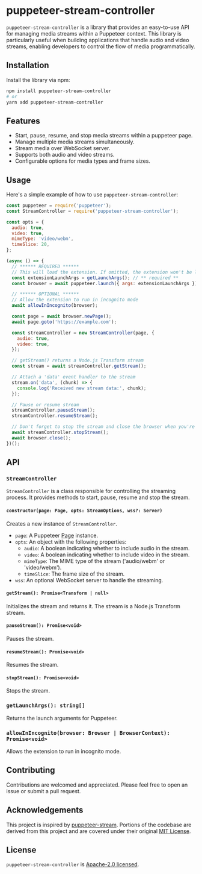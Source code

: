 # puppeteer-stream-controller

`puppeteer-stream-controller` is a library that provides an easy-to-use API for managing media streams within a Puppeteer context. This library is particularly useful when building applications that handle audio and video streams, enabling developers to control the flow of media programmatically.

## Installation

Install the library via npm:

```bash
npm install puppeteer-stream-controller
# or
yarn add puppeteer-stream-controller
```

## Features

- Start, pause, resume, and stop media streams within a puppeteer page.
- Manage multiple media streams simultaneously.
- Stream media over WebSocket server.
- Supports both audio and video streams.
- Configurable options for media types and frame sizes.

## Usage

Here's a simple example of how to use `puppeteer-stream-controller`:

```javascript
const puppeteer = require('puppeteer');
const StreamController = require('puppeteer-stream-controller');

const opts = {
  audio: true,
  video: true,
  mimeType: 'video/webm',
  timeSlice: 20,
};

(async () => {
  // ****** REQUIRED ******
  // This will load the extension. If omitted, the extension won't be loaded and nothing will work.
  const extensionLaunchArgs = getLaunchArgs(); // ** required **
  const browser = await puppeteer.launch({ args: extensionLaunchArgs }); // ** required **

  // ****** OPTIONAL ******
  // Allow the extension to run in incognito mode
  await allowInIncognito(browser);

  const page = await browser.newPage();
  await page.goto('https://example.com');

  const streamController = new StreamController(page, {
    audio: true,
    video: true,
  });

  // getStream() returns a Node.js Transform stream
  const stream = await streamController.getStream();

  // Attach a 'data' event handler to the stream
  stream.on('data', (chunk) => {
    console.log('Received new stream data:', chunk);
  });

  // Pause or resume stream
  streamController.pauseStream();
  streamController.resumeStream();

  // Don't forget to stop the stream and close the browser when you're done.
  await streamController.stopStream();
  await browser.close();
})();
```

## API

### `StreamController`

`StreamController` is a class responsible for controlling the streaming process. It provides methods to start, pause, resume and stop the stream.

#### `constructor(page: Page, opts: StreamOptions, wss?: Server)`

Creates a new instance of `StreamController`.

- `page`: A Puppeteer [Page](https://pptr.dev/#?product=Puppeteer&version=v10.4.0&show=api-class-page) instance.
- `opts`: An object with the following properties:
  - `audio`: A boolean indicating whether to include audio in the stream.
  - `video`: A boolean indicating whether to include video in the stream.
  - `mimeType`: The MIME type of the stream ('audio/webm' or 'video/webm').
  - `timeSlice`: The frame size of the stream.
- `wss`: An optional WebSocket server to handle the streaming.

#### `getStream(): Promise<Transform | null>`

Initializes the stream and returns it. The stream is a Node.js Transform stream.

#### `pauseStream(): Promise<void>`

Pauses the stream.

#### `resumeStream(): Promise<void>`

Resumes the stream.

#### `stopStream(): Promise<void>`

Stops the stream.

### `getLaunchArgs(): string[]`

Returns the launch arguments for Puppeteer.

### `allowInIncognito(browser: Browser | BrowserContext): Promise<void>`

Allows the extension to run in incognito mode.

## Contributing

Contributions are welcomed and appreciated. Please feel free to open an issue or submit a pull request.

## Acknowledgements

This project is inspired by [puppeteer-stream](https://github.com/SamuelScheit/puppeteer-stream). Portions of the codebase are derived from this project and are covered under their original [MIT License](https://github.com/SamuelScheit/puppeteer-stream/blob/main/LICENSE).

## License

`puppeteer-stream-controller` is [Apache-2.0 licensed](https://github.com/quanhea/puppeteer-stream-controller/blob/main/LICENSE).

